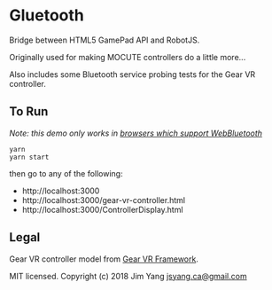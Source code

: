 # Gluetooth

Bridge between HTML5 GamePad API and RobotJS.

Originally used for making MOCUTE controllers do a little more...

Also includes some Bluetooth service probing tests for the Gear VR controller. 

## To Run

*Note: this demo only works in [browsers which support WebBluetooth](https://caniuse.com/#feat=web-bluetooth)*

```
yarn
yarn start
```

then go to any of the following: 
- http://localhost:3000
- http://localhost:3000/gear-vr-controller.html
- http://localhost:3000/ControllerDisplay.html

## Legal

Gear VR controller model from [Gear VR Framework](https://github.com/Samsung/GearVRf).

MIT licensed. Copyright (c) 2018 Jim Yang <jsyang.ca@gmail.com>
